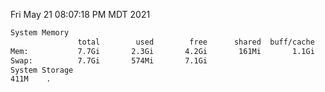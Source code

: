 Fri May 21 08:07:18 PM MDT 2021
```bash
System Memory
               total        used        free      shared  buff/cache   available
Mem:           7.7Gi       2.3Gi       4.2Gi       161Mi       1.1Gi       4.9Gi
Swap:          7.7Gi       574Mi       7.1Gi
System Storage
411M	.
```
